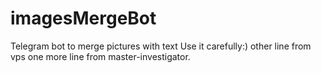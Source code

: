 # imagesMergeBot
Telegram bot to merge pictures with text
Use it carefully:)
other line from vps
one more line from master-investigator.